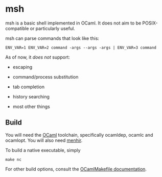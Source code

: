 
# msh

msh is a basic shell implemented in OCaml. It does not aim to be
POSIX-compatible or particularly useful.

msh can parse commands that look like this:

    ENV_VAR=1 ENV_VAR=2 command -args --args -args | ENV_VAR=3 command


As of now, it *does not* support:

- escaping

- command/process substitution

- tab completion

- history searching

- most other things

## Build

You will need the [OCaml](https://ocaml.org/docs/install.html) toolchain,
specifically ocamldep, ocamlc and ocamlopt. You will also need
[menhir](http://gallium.inria.fr/~fpottier/menhir/).

To build a native executable, simply

    make nc


For other build options, consult the
[OCamlMakefile documentation](https://github.com/mmottl/ocaml-makefile).
